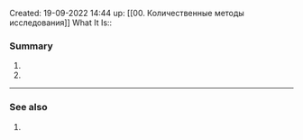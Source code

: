 Created: 19-09-2022 14:44
up: [[00. Количественные методы исследования]] 
What It Is::

### Summary
1. 
2. 
__________
### See also
1. 